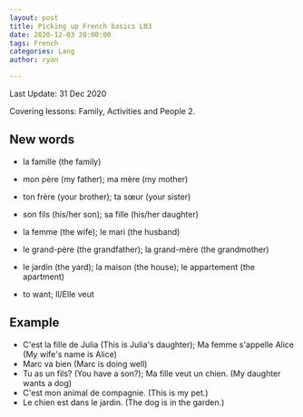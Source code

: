 ```yaml
---
layout: post
title: Picking up French basics L03
date: 2020-12-03 20:00:00
tags: French
categories: Lang
author: ryan

---
```

Last Update: 31 Dec 2020

Covering lessons: Family, Activities and People 2.

## New words
- la famille (the family)
- mon père (my father); ma mère (my mother)
- ton frère (your brother); ta sœur (your sister)
- son fils (his/her son); sa fille (his/her daughter)
- la femme (the wife); le mari (the husband)
- le grand-père (the grandfather); la grand-mère (the grandmother)

- le jardin (the yard); la maison (the house); le appartement (the apartment)

- to want; Il/Elle veut
## Example
- C'est la fille de Julia (This is Julia's daughter); Ma femme s'appelle Alice (My wife's name is Alice)
- Marc va bien (Marc is doing well)
- Tu as un fils? (You have a son?); Ma fille veut un chien. (My daughter wants a dog)
- C'est mon animal de compagnie. (This is my pet.)
- Le chien est dans le jardin. (The dog is in the garden.)